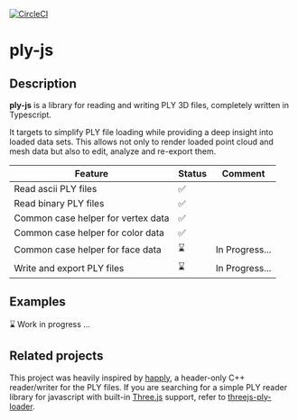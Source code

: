 [![CircleCI](https://circleci.com/gh/PhilipKlaus/ply-js/tree/master.svg?style=svg)](https://circleci.com/gh/PhilipKlaus/ply-js/tree/master)
# ply-js

## Description
**ply-js** is a library for reading and writing PLY 3D files, completely written in Typescript.  

It targets to simplify PLY file loading while providing a deep insight into loaded data sets. This allows not only to render loaded point cloud and mesh data but also to edit, analyze and re-export them.

| Feature                   | Status    | Comment                                                   |
|---------------------------|-----------|-----------------------------------------------------------|
| Read ascii PLY files     | &#9989;   |                                                       |
| Read binary PLY files     | &#9989;   |                                                       |
| Common case helper for vertex data  | &#9989;   |                                                       |
| Common case helper for color data   | &#9989;   |                                                       |
| Common case helper for face data    | ⌛   | In Progress...                                            |
| Write and export PLY files   | ⌛   | In Progress...                                            |

## Examples

⌛ Work in progress ...

## Related projects
This project was heavily inspired by [happly](https://github.com/nmwsharp/happly), a header-only C++ reader/writer for the PLY files.
If you are searching for a simple PLY reader library for javascript with built-in [Three.js](https://threejs.org/) support, refer to [threejs-ply-loader](https://github.com/lanceschi/threejs-ply-loader).
